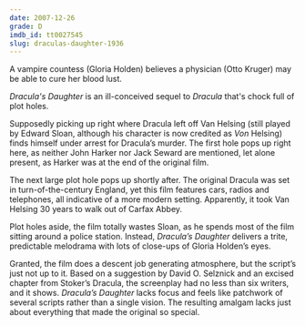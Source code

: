 ```yaml
---
date: 2007-12-26
grade: D
imdb_id: tt0027545
slug: draculas-daughter-1936
---
```


A vampire countess (Gloria Holden) believes a physician (Otto Kruger) may be able to cure her blood lust.

_Dracula's Daughter_ is an ill-conceived sequel to <span data-imdb-id="tt0021814">_Dracula_</span> that's chock full of plot holes.

Supposedly picking up right where Dracula left off Van Helsing (still played by Edward Sloan, although his character is now credited as _Von_ Helsing) finds himself under arrest for Dracula’s murder. The first hole pops up right here, as neither John Harker nor Jack Seward are mentioned, let alone present, as Harker was at the end of the original film.

The next large plot hole pops up shortly after. The original Dracula was set in turn-of-the-century England, yet this film features cars, radios and telephones, all indicative of a more modern setting. Apparently, it took Van Helsing 30 years to walk out of Carfax Abbey.

Plot holes aside, the film totally wastes Sloan, as he spends most of the film sitting around a police station. Instead, _Dracula’s Daughter_ delivers a trite, predictable melodrama with lots of close-ups of Gloria Holden’s eyes.

Granted, the film does a descent job generating atmosphere, but the script’s just not up to it. Based on a suggestion by David O. Selznick and an excised chapter from Stoker’s Dracula, the screenplay had no less than six writers, and it shows. _Dracula’s Daughter_ lacks focus and feels like patchwork of several scripts rather than a single vision. The resulting amalgam lacks just about everything that made the original so special.
